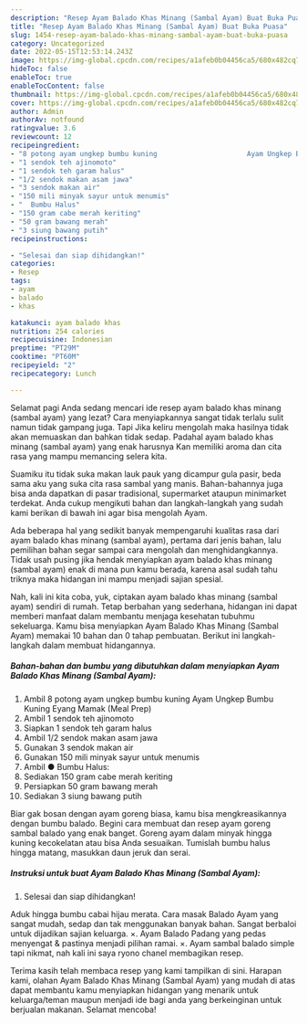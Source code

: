 ```yaml
---
description: "Resep Ayam Balado Khas Minang (Sambal Ayam) Buat Buka Puasa"
title: "Resep Ayam Balado Khas Minang (Sambal Ayam) Buat Buka Puasa"
slug: 1454-resep-ayam-balado-khas-minang-sambal-ayam-buat-buka-puasa
category: Uncategorized
date: 2022-05-15T12:53:14.243Z
image: https://img-global.cpcdn.com/recipes/a1afeb0b04456ca5/680x482cq70/ayam-balado-khas-minang-sambal-ayam-foto-resep-utama.jpg
hideToc: false
enableToc: true
enableTocContent: false
thumbnail: https://img-global.cpcdn.com/recipes/a1afeb0b04456ca5/680x482cq70/ayam-balado-khas-minang-sambal-ayam-foto-resep-utama.jpg
cover: https://img-global.cpcdn.com/recipes/a1afeb0b04456ca5/680x482cq70/ayam-balado-khas-minang-sambal-ayam-foto-resep-utama.jpg
author: Admin
authorAv: notfound
ratingvalue: 3.6
reviewcount: 12
recipeingredient:
- "8 potong ayam ungkep bumbu kuning                      Ayam Ungkep Bumbu Kuning Eyang Mamak Meal Prep"
- "1 sendok teh ajinomoto"
- "1 sendok teh garam halus"
- "1/2 sendok makan asam jawa"
- "3 sendok makan air"
- "150 mili minyak sayur untuk menumis"
- "  Bumbu Halus"
- "150 gram cabe merah keriting"
- "50 gram bawang merah"
- "3 siung bawang putih"
recipeinstructions:

- "Selesai dan siap dihidangkan!"
categories:
- Resep
tags:
- ayam
- balado
- khas

katakunci: ayam balado khas 
nutrition: 254 calories
recipecuisine: Indonesian
preptime: "PT29M"
cooktime: "PT60M"
recipeyield: "2"
recipecategory: Lunch

---
```



Selamat pagi Anda sedang mencari ide resep ayam balado khas minang (sambal ayam) yang lezat? Cara menyiapkannya sangat tidak terlalu sulit namun tidak gampang juga. Tapi Jika keliru mengolah maka hasilnya tidak akan memuaskan dan bahkan tidak sedap. Padahal ayam balado khas minang (sambal ayam) yang enak harusnya Kan memiliki aroma dan cita rasa yang mampu memancing selera kita.


Suamiku itu tidak suka makan lauk pauk yang dicampur gula pasir, beda sama aku yang suka cita rasa sambal yang manis. Bahan-bahannya juga bisa anda dapatkan di pasar tradisional, supermarket ataupun minimarket terdekat. Anda cukup mengikuti bahan dan langkah-langkah yang sudah kami berikan di bawah ini agar bisa mengolah Ayam.

Ada beberapa hal yang sedikit banyak mempengaruhi kualitas rasa dari ayam balado khas minang (sambal ayam), pertama dari jenis bahan, lalu pemilihan bahan segar sampai cara mengolah dan menghidangkannya. Tidak usah pusing jika hendak menyiapkan ayam balado khas minang (sambal ayam) enak di mana pun kamu berada, karena asal sudah tahu triknya maka hidangan ini mampu menjadi sajian spesial.


Nah, kali ini kita coba, yuk, ciptakan ayam balado khas minang (sambal ayam) sendiri di rumah. Tetap berbahan yang sederhana, hidangan ini dapat memberi manfaat dalam membantu menjaga kesehatan tubuhmu sekeluarga. Kamu bisa menyiapkan Ayam Balado Khas Minang (Sambal Ayam) memakai 10 bahan dan 0 tahap pembuatan. Berikut ini langkah-langkah dalam membuat hidangannya.

<!--inarticleads1-->

##### Bahan-bahan dan bumbu yang dibutuhkan dalam menyiapkan Ayam Balado Khas Minang (Sambal Ayam):

1. Ambil 8 potong ayam ungkep bumbu kuning                      Ayam Ungkep Bumbu Kuning Eyang Mamak (Meal Prep)
1. Ambil 1 sendok teh ajinomoto
1. Siapkan 1 sendok teh garam halus
1. Ambil 1/2 sendok makan asam jawa
1. Gunakan 3 sendok makan air
1. Gunakan 150 mili minyak sayur untuk menumis
1. Ambil  ● Bumbu Halus:
1. Sediakan 150 gram cabe merah keriting
1. Persiapkan 50 gram bawang merah
1. Sediakan 3 siung bawang putih


Biar gak bosan dengan ayam goreng biasa, kamu bisa mengkreasikannya dengan bumbu balado. Begini cara membuat dan resep ayam goreng sambal balado yang enak banget. Goreng ayam dalam minyak hingga kuning kecokelatan atau bisa Anda sesuaikan. Tumislah bumbu halus hingga matang, masukkan daun jeruk dan serai. 

<!--inarticleads2-->

##### Instruksi untuk buat Ayam Balado Khas Minang (Sambal Ayam):


1. Selesai dan siap dihidangkan!

Aduk hingga bumbu cabai hijau merata. Cara masak Balado Ayam yang sangat mudah, sedap dan tak menggunakan banyak bahan. Sangat berbaloi untuk dijadikan sajian keluarga. ×. Ayam Balado Padang yang pedas menyengat &amp; pastinya menjadi pilihan ramai. ×. Ayam sambal balado simple tapi nikmat, nah kali ini saya ryono chanel membagikan resep. 

Terima kasih telah membaca resep yang kami tampilkan di sini. Harapan kami, olahan Ayam Balado Khas Minang (Sambal Ayam) yang mudah di atas dapat membantu kamu menyiapkan hidangan yang menarik untuk keluarga/teman maupun menjadi ide bagi anda yang berkeinginan untuk berjualan makanan. Selamat mencoba!
